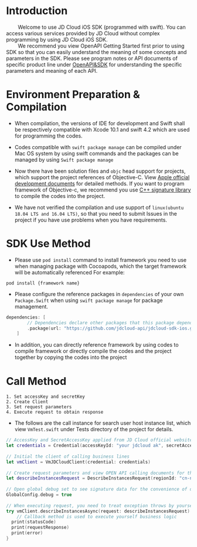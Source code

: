 # Introduction

&emsp;&emsp; Welcome to use JD Cloud iOS SDK (programmed with swift). You can access various services provided by JD Cloud without complex programming by using JD Cloud iOS SDK.    
&emsp;&emsp; We recommend you view OpenAPI Getting Started first prior to using SDK so that you can easily understand the meaning of some concepts and parameters in the SDK. Please see program notes or API documents of specific product line under [OpenAPI&SDK](https://docs.jdcloud.com/cn/?act=3) for understanding the specific parameters and meaning of each API.

# Environment Preparation & Compilation

* When compilation, the versions of IDE for development and Swift shall be respectively compatible with Xcode 10.1 and swift 4.2 which are used for programming the codes.

* Codes compatible with `swift package manage` can be compiled under Mac OS system by using swift commands and the packages can be managed by using `Swift package manage`

* Now there have been solution files and `objc` head support for projects, which support the project references of Objective-C. View [Apple official development documents](https://developer.apple.com/documentation/swift/imported_c_and_objective-c_apis/importing_swift_into_objective-c) for detailed methods. If you want to program framework of Objective-c, we recommend you use [C++ signature library](https://github.com/jdcloud-api/jdcloud-sdk-cpp-signer) to compile the codes into the project.

* We have not verified the compilation and use support of `linux(ubuntu 18.04 LTS and 16.04 LTS)`, so that you need to submit Issues in the project if you have use problems when you have requirements.

# SDK Use Method

* Please use `pod install` command to install framework you need to use when managing package with Cocoapods, which the target framework will be automatically referenced
    For example:

```Shell
pod install {framework name}
```

* Please configure the reference packages in `dependencies` of your own `Package.Swift` when using `swift package manage` for package management.

```Swift
dependencies: [
        // Dependencies declare other packages that this package depends on.
        .package(url: "https://github.com/jdcloud-api/jdcloud-sdk-ios.git", from: "0.0.1"),
    ]
```

* In addition, you can directly reference framework by using codes to compile framework or directly compile the codes and the project together by copying the codes into the project

# Call Method

    1. Set accessKey and secretKey
    2. Create Client
    3. Set request parameters
    4. Execute request to obtain response

* The follows are the call instance for search user host instance list, which view `VmTest.swift` under Tests directory of the project for details.

```Swift
// AccessKey and SecretAccessKey applied from JD Cloud official website
let credentials = Credential(accessKeyId: "your jdcloud ak", secretAccessKey: "your jdcloud sk");
        
// Initial the client of calling business lines
let vmClient = VmJDCloudClient(credential: credentials)
       
// Create request parameters and view OPEN API calling documents for the detailed request parameters
let describeInstancesRequest = DescribeInstancesRequest(regionId: "cn-north-1");
       
// Open global debug set to see signature data for the convenience of debug
GlobalConfig.debug = true
        
// When executing request, you need to treat exception throws by yourself. If the return result contains AnyObject type, you need use SwiftJson and other framework to treat resultString by yourself and requestResponse contains no result of AnyObject
try vmClient.describeInstancesAsync(request: describeInstancesRequest) { (statusCode, requestResponse, error,resultString) in
    // Callback method is used to execute yourself business logic
  print(statusCode)
  print(requestResponse)
  print(error)
}
```
